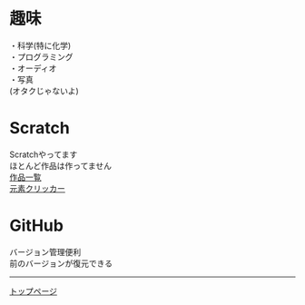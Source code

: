 # 趣味
・科学(特に化学)<br>
・プログラミング<br>
・オーディオ<br>
・写真<br>
(オタクじゃないよ)

# Scratch
Scratchやってます<br>
ほとんど作品は作ってません<br>
[作品一覧](https://scratch.mit.edu/users/NAOYA118/projects/)<br>
[元素クリッカー](EleCli.html)

# GitHub
バージョン管理便利<br>
前のバージョンが復元できる<br>

***
[トップページ](https://naoya118.github.io/)

